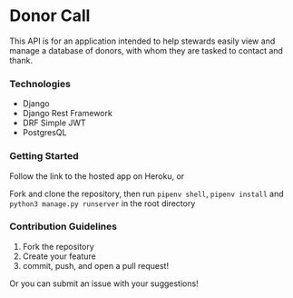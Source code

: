 # Donor Call

This API is for an application intended to help stewards easily view and manage a database of donors, with whom they are tasked to contact and thank.

### Technologies

- Django
- Django Rest Framework
- DRF Simple JWT
- PostgresQL

### Getting Started

Follow the link to the hosted app on Heroku, or

Fork and clone the repository, then run `pipenv shell`, `pipenv install` and `python3 manage.py runserver` in the root directory

### Contribution Guidelines

1. Fork the repository
2. Create your feature
3. commit, push, and open a pull request!

Or you can submit an issue with your suggestions!
